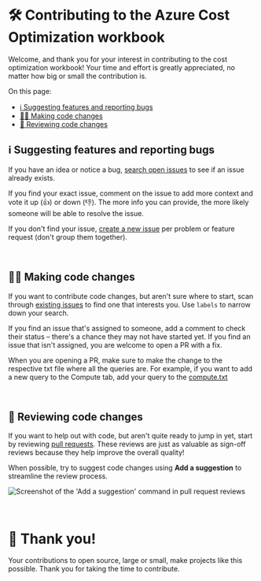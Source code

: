 # 🛠️ Contributing to the Azure Cost Optimization workbook

Welcome, and thank you for your interest in contributing to the cost optimization workbook! Your time and effort is greatly appreciated, no matter how big or small the contribution is.

On this page:

- [ℹ️ Suggesting features and reporting bugs](#ℹ️-suggesting-features-and-reporting-bugs)
- [👩‍💻 Making code changes](#-making-code-changes)
- [👀 Reviewing code changes](#-reviewing-code-changes)

## ℹ️ Suggesting features and reporting bugs

If you have an idea or notice a bug, [search open issues](../../issues) to see if an issue already exists.

If you find your exact issue, comment on the issue to add more context and vote it up (👍) or down (👎). The more info you can provide, the more likely someone will be able to resolve the issue.

If you don't find your issue, [create a new issue](../../issues/new/choose) per problem or feature request (don't group them together).

<br>

## 👩‍💻 Making code changes

If you want to contribute code changes, but aren't sure where to start, scan through [existing issues](../../issues?q=is%3Aissue+is%3Aopen+sort%3Areactions-%2B1-desc) to find one that interests you. Use `labels` to narrow down your search.

If you find an issue that's assigned to someone, add a comment to check their status – there's a chance they may not have started yet. If you find an issue that isn't assigned, you are welcome to open a PR with a fix.

When you are opening a PR, make sure to make the change to the respective txt file where all the queries are. For example, if you want to add a new query to the Compute tab, add your query to the [compute.txt](/workbook/modules/Compute/compute.txt) 

<br>

## 👀 Reviewing code changes

If you want to help out with code, but aren't quite ready to jump in yet, start by reviewing [pull requests](../../pulls). These reviews are just as valuable as sign-off reviews because they help improve the overall quality!

When possible, try to suggest code changes using **Add a suggestion** to streamline the review process.

![Screenshot of the 'Add a suggestion' command in pull request reviews](https://user-images.githubusercontent.com/399533/179936119-88c10c44-f181-4fa3-83b8-91376c8e4c58.png)

<br>

# 🙏 Thank you! <!-- markdownlint-disable-line single-h1 -->

Your contributions to open source, large or small, make projects like this possible. Thank you for taking the time to contribute.

<br>
